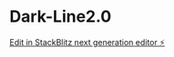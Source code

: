 # Dark-Line2.0

[Edit in StackBlitz next generation editor ⚡️](https://stackblitz.com/~/github.com/gigih57/Dark-Line2.0)